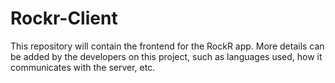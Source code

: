 # Rockr-Client

This repository will contain the frontend for the RockR app. More details can be added by the developers on this project, such as languages used, how it communicates with the server, etc.
